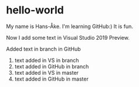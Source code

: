 # hello-world

My name is Hans-Åke. I'm learning GitHub:)
It is fun.

Now I add some text in Visual Studio 2019 Preview.

Added text in branch in GitHub

1. text added in VS in branch
2. text added in GitHub in branch
3. text added in VS in master
4. text added in GitHub in master


